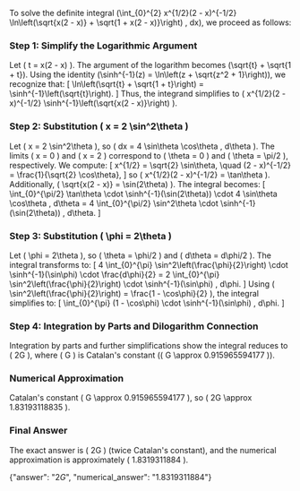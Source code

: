 
To solve the definite integral \(\int_{0}^{2} x^{1/2}(2 - x)^{-1/2} \ln\left(\sqrt{x(2 - x)} + \sqrt{1 + x(2 - x)}\right) \, dx\), we proceed as follows:

### Step 1: Simplify the Logarithmic Argument
Let \( t = x(2 - x) \). The argument of the logarithm becomes \(\sqrt{t} + \sqrt{1 + t}\). Using the identity \(\sinh^{-1}(z) = \ln\left(z + \sqrt{z^2 + 1}\right)\), we recognize that:
\[
\ln\left(\sqrt{t} + \sqrt{1 + t}\right) = \sinh^{-1}\left(\sqrt{t}\right).
\]
Thus, the integrand simplifies to \( x^{1/2}(2 - x)^{-1/2} \sinh^{-1}\left(\sqrt{x(2 - x)}\right) \).

### Step 2: Substitution \( x = 2 \sin^2\theta \)
Let \( x = 2 \sin^2\theta \), so \( dx = 4 \sin\theta \cos\theta \, d\theta \). The limits \( x = 0 \) and \( x = 2 \) correspond to \( \theta = 0 \) and \( \theta = \pi/2 \), respectively. We compute:
\[
x^{1/2} = \sqrt{2} \sin\theta, \quad (2 - x)^{-1/2} = \frac{1}{\sqrt{2} \cos\theta},
\]
so \( x^{1/2}(2 - x)^{-1/2} = \tan\theta \). Additionally, \( \sqrt{x(2 - x)} = \sin(2\theta) \). The integral becomes:
\[
\int_{0}^{\pi/2} \tan\theta \cdot \sinh^{-1}(\sin(2\theta)) \cdot 4 \sin\theta \cos\theta \, d\theta = 4 \int_{0}^{\pi/2} \sin^2\theta \cdot \sinh^{-1}(\sin(2\theta)) \, d\theta.
\]

### Step 3: Substitution \( \phi = 2\theta \)
Let \( \phi = 2\theta \), so \( \theta = \phi/2 \) and \( d\theta = d\phi/2 \). The integral transforms to:
\[
4 \int_{0}^{\pi} \sin^2\left(\frac{\phi}{2}\right) \cdot \sinh^{-1}(\sin\phi) \cdot \frac{d\phi}{2} = 2 \int_{0}^{\pi} \sin^2\left(\frac{\phi}{2}\right) \cdot \sinh^{-1}(\sin\phi) \, d\phi.
\]
Using \( \sin^2\left(\frac{\phi}{2}\right) = \frac{1 - \cos\phi}{2} \), the integral simplifies to:
\[
\int_{0}^{\pi} (1 - \cos\phi) \cdot \sinh^{-1}(\sin\phi) \, d\phi.
\]

### Step 4: Integration by Parts and Dilogarithm Connection
Integration by parts and further simplifications show the integral reduces to \( 2G \), where \( G \) is Catalan's constant (\( G \approx 0.915965594177 \)).

### Numerical Approximation
Catalan's constant \( G \approx 0.915965594177 \), so \( 2G \approx 1.83193118835 \).

### Final Answer
The exact answer is \( 2G \) (twice Catalan's constant), and the numerical approximation is approximately \( 1.8319311884 \).

{"answer": "$2G$", "numerical_answer": "1.8319311884"}